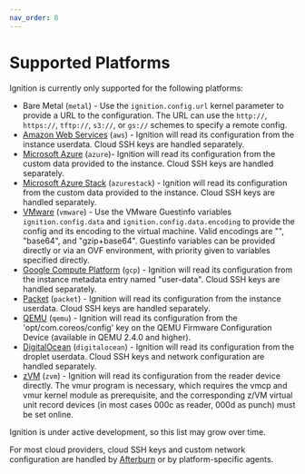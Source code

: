 ```yaml
---
nav_order: 8
---
```


# Supported Platforms

Ignition is currently only supported for the following platforms:

* Bare Metal (`metal`) - Use the `ignition.config.url` kernel parameter to provide a URL to the configuration. The URL can use the `http://`, `https://`, `tftp://`, `s3://`, or `gs://` schemes to specify a remote config.
* [Amazon Web Services] (`aws`) - Ignition will read its configuration from the instance userdata. Cloud SSH keys are handled separately.
* [Microsoft Azure] (`azure`)- Ignition will read its configuration from the custom data provided to the instance. Cloud SSH keys are handled separately.
* [Microsoft Azure Stack] (`azurestack`) - Ignition will read its configuration from the custom data provided to the instance. Cloud SSH keys are handled separately.
* [VMware] (`vmware`) - Use the VMware Guestinfo variables `ignition.config.data` and `ignition.config.data.encoding` to provide the config and its encoding to the virtual machine. Valid encodings are "", "base64", and "gzip+base64". Guestinfo variables can be provided directly or via an OVF environment, with priority given to variables specified directly.
* [Google Compute Platform] (`gcp`) - Ignition will read its configuration from the instance metadata entry named "user-data". Cloud SSH keys are handled separately.
* [Packet] (`packet`) - Ignition will read its configuration from the instance userdata. Cloud SSH keys are handled separately.
* [QEMU] (`qemu`) - Ignition will read its configuration from the 'opt/com.coreos/config' key on the QEMU Firmware Configuration Device (available in QEMU 2.4.0 and higher).
* [DigitalOcean] (`digitalocean`) - Ignition will read its configuration from the droplet userdata. Cloud SSH keys and network configuration are handled separately.
* [zVM] (`zvm`) - Ignition will read its configuration from the reader device directly. The vmur program is necessary, which requires the vmcp and vmur kernel module as prerequisite, and the corresponding z/VM virtual unit record devices (in most cases 000c as reader, 000d as punch) must be set online.

Ignition is under active development, so this list may grow over time.

For most cloud providers, cloud SSH keys and custom network configuration are handled by [Afterburn] or by platform-specific agents.

[Amazon Web Services]: https://aws.amazon.com/ec2/
[Microsoft Azure]: https://azure.microsoft.com/en-us/services/virtual-machines/
[Microsoft Azure Stack]: https://azure.microsoft.com/en-us/overview/azure-stack/
[VMware]: https://www.vmware.com/
[Google Compute Platform]: https://cloud.google.com/compute
[Packet]: https://www.packet.com/cloud/
[QEMU]: https://www.qemu.org/
[DigitalOcean]: https://www.digitalocean.com/products/droplets/
[zVM]: http://www.vm.ibm.com/overview/

[Afterburn]: https://github.com/coreos/afterburn
